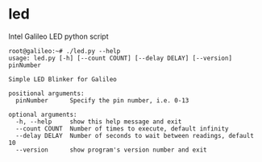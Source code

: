 # led
Intel Galileo LED python script

    root@galileo:~# ./led.py --help
    usage: led.py [-h] [--count COUNT] [--delay DELAY] [--version] pinNumber

    Simple LED Blinker for Galileo

    positional arguments:
      pinNumber      Specify the pin number, i.e. 0-13

    optional arguments:
      -h, --help     show this help message and exit
      --count COUNT  Number of times to execute, default infinity
      --delay DELAY  Number of seconds to wait between readings, default 10
      --version      show program's version number and exit
 
